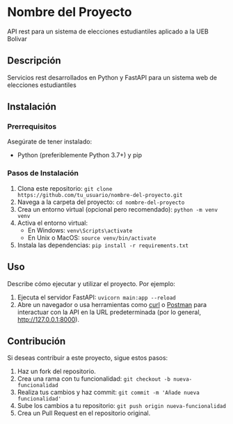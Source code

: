 # Nombre del Proyecto

API rest para un sistema de elecciones estudiantiles aplicado a la UEB Bolivar

## Descripción

Servicios rest desarrollados en Python y FastAPI para un sistema web de elecciones estudiantiles

## Instalación

### Prerrequisitos

Asegúrate de tener instalado:

- Python (preferiblemente Python 3.7+) y pip

### Pasos de Instalación

1. Clona este repositorio: `git clone https://github.com/tu_usuario/nombre-del-proyecto.git`
2. Navega a la carpeta del proyecto: `cd nombre-del-proyecto`
3. Crea un entorno virtual (opcional pero recomendado): `python -m venv venv`
4. Activa el entorno virtual:
   - En Windows: `venv\Scripts\activate`
   - En Unix o MacOS: `source venv/bin/activate`
5. Instala las dependencias: `pip install -r requirements.txt`

## Uso

Describe cómo ejecutar y utilizar el proyecto. Por ejemplo:

1. Ejecuta el servidor FastAPI: `uvicorn main:app --reload`
2. Abre un navegador o usa herramientas como [curl](https://curl.se/) o [Postman](https://www.postman.com/) para interactuar con la API en la URL predeterminada (por lo general, http://127.0.0.1:8000).

## Contribución

Si deseas contribuir a este proyecto, sigue estos pasos:

1. Haz un fork del repositorio.
2. Crea una rama con tu funcionalidad: `git checkout -b nueva-funcionalidad`
3. Realiza tus cambios y haz commit: `git commit -m 'Añade nueva funcionalidad'`
4. Sube los cambios a tu repositorio: `git push origin nueva-funcionalidad`
5. Crea un Pull Request en el repositorio original.
